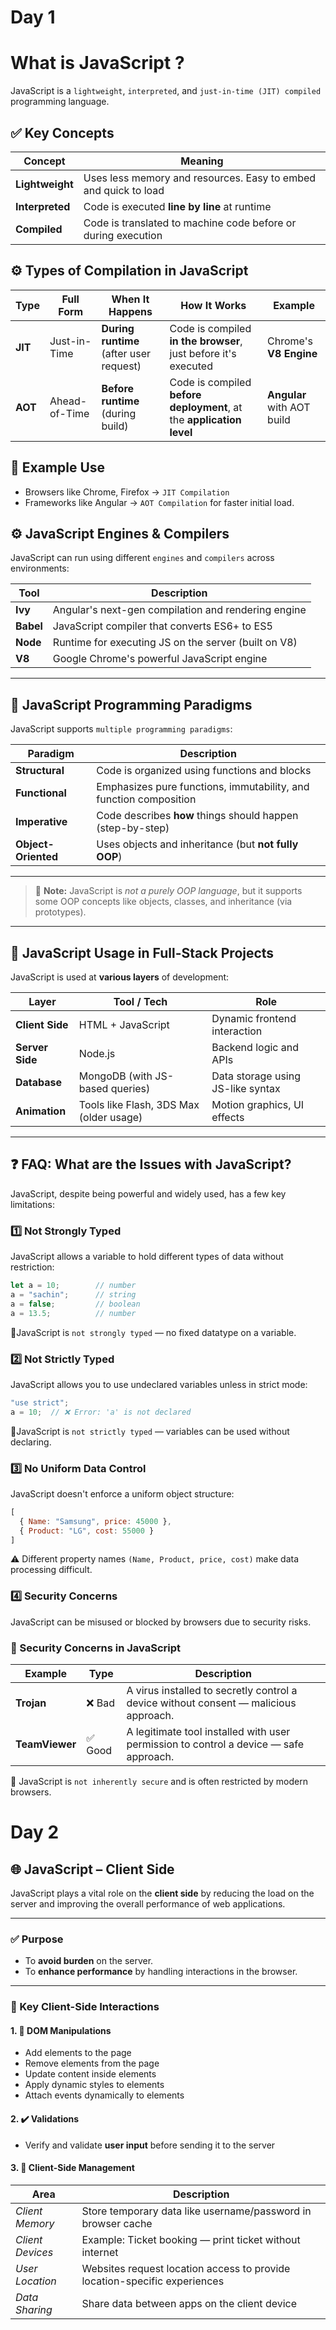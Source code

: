 # Day 1
# What is JavaScript ?

JavaScript is a `lightweight`, `interpreted`, and `just-in-time (JIT) compiled` programming language.



## ✅ Key Concepts

| Concept         | Meaning                                                                 |
|----------------|-------------------------------------------------------------------------|
| **Lightweight**| Uses less memory and resources. Easy to embed and quick to load         |
| **Interpreted**| Code is executed **line by line** at runtime                            |
| **Compiled**   | Code is translated to machine code before or during execution           |



## ⚙️ Types of Compilation in JavaScript

| Type      | Full Form           | When It Happens                         | How It Works                                                             | Example                    |
|-----------|---------------------|-----------------------------------------|---------------------------------------------------------------------------|----------------------------|
| **JIT**   | Just-in-Time        | **During runtime** (after user request) | Code is compiled **in the browser**, just before it's executed            | Chrome's **V8 Engine**     |
| **AOT**   | Ahead-of-Time       | **Before runtime** (during build)       | Code is compiled **before deployment**, at the **application level**     | **Angular** with AOT build |


## 📝 Example Use

- Browsers like Chrome, Firefox → `JIT Compilation`
- Frameworks like Angular → `AOT Compilation` for faster initial load.

## ⚙️ JavaScript Engines & Compilers

JavaScript can run using different `engines` and `compilers` across environments:

| Tool     | Description                                           |
|----------|-------------------------------------------------------|
| **Ivy**  | Angular's next-gen compilation and rendering engine   |
| **Babel**| JavaScript compiler that converts ES6+ to ES5         |
| **Node** | Runtime for executing JS on the server (built on V8) |
| **V8**   | Google Chrome's powerful JavaScript engine            |

---

## 🧠 JavaScript Programming Paradigms

JavaScript supports `multiple programming paradigms`:

| Paradigm               | Description                                                       |
|------------------------|-------------------------------------------------------------------|
| **Structural**         | Code is organized using functions and blocks                      |
| **Functional**         | Emphasizes pure functions, immutability, and function composition |
| **Imperative**         | Code describes **how** things should happen (step-by-step)        |
| **Object-Oriented**    | Uses objects and inheritance (but **not fully OOP**)              |

---

> 🔎 **Note:** JavaScript is *not a purely OOP language*, but it supports some OOP concepts like objects, classes, and inheritance (via prototypes).
---

## 🧩 JavaScript Usage in Full-Stack Projects

JavaScript is used at **various layers** of development:

| Layer          | Tool / Tech                                | Role                                 |
|----------------|---------------------------------------------|--------------------------------------|
| **Client Side**| HTML + JavaScript                          | Dynamic frontend interaction         |
| **Server Side**| Node.js                                     | Backend logic and APIs               |
| **Database**   | MongoDB (with JS-based queries)             | Data storage using JS-like syntax    |
| **Animation**  | Tools like Flash, 3DS Max (older usage)     | Motion graphics, UI effects          |

---

## ❓ FAQ: What are the Issues with JavaScript?

JavaScript, despite being powerful and widely used, has a few key limitations:

### 1️⃣ Not Strongly Typed
JavaScript allows a variable to hold different types of data without restriction:

```js
let a = 10;        // number
a = "sachin";      // string
a = false;         // boolean
a = 13.5;          // number
```
🔸JavaScript is `not strongly typed` — no fixed datatype on a variable.

### 2️⃣ Not Strictly Typed
JavaScript allows you to use undeclared variables unless in strict mode:

```js
"use strict";
a = 10;  // ❌ Error: 'a' is not declared
```

🔸JavaScript is `not strictly typed` — variables can be used without declaring.

### 3️⃣ No Uniform Data Control
JavaScript doesn't enforce a uniform object structure:

```js
[
  { Name: "Samsung", price: 45000 },
  { Product: "LG", cost: 55000 }
]
```

⚠️ Different property names `(Name, Product, price, cost)` make data processing difficult.

### 4️⃣ Security Concerns
JavaScript can be misused or blocked by browsers due to security risks.

### 🔐 Security Concerns in JavaScript

| Example       | Type     | Description                                                                           |
|---------------|----------|---------------------------------------------------------------------------------------|
| **Trojan**    | ❌ Bad   | A virus installed to secretly control a device without consent — malicious approach.  |
| **TeamViewer**| ✅ Good  | A legitimate tool installed with user permission to control a device — safe approach. |

🔐 JavaScript is `not inherently secure` and is often restricted by modern browsers.


# Day 2

## 🌐 JavaScript – Client Side

JavaScript plays a vital role on the **client side** by reducing the load on the server and improving the overall performance of web applications.

---

### ✅ Purpose

- To **avoid burden** on the server.
- To **enhance performance** by handling interactions in the browser.

---

### 🧠 Key Client-Side Interactions

#### 1. 📄 DOM Manipulations

- Add elements to the page
- Remove elements from the page
- Update content inside elements
- Apply dynamic styles to elements
- Attach events dynamically to elements

#### 2. ✔️ Validations

- Verify and validate **user input** before sending it to the server

#### 3. 💾 Client-Side Management

| Area                  | Description                                                                 |
|-----------------------|-----------------------------------------------------------------------------|
| *Client Memory*         | Store temporary data like username/password in browser cache                |
| *Client Devices*        | Example: Ticket booking — print ticket without internet                     |
| *User Location*         | Websites request location access to provide location-specific experiences   |
| *Data Sharing*          | Share data between apps on the client device                                |






